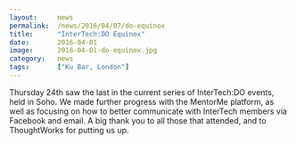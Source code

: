 ```yaml
---
layout: 	news
permalink:	/news/2016/04/07/do-equinox
title:		"InterTech:DO Equinox"
date:		2016-04-01
image: 		2016-04-01-do-equinox.jpg
category:	news
tags:		["Ku Bar, London"]
---
```


Thursday 24th saw the last in the current series of InterTech:DO events, held in Soho. We made further progress with the MentorMe platform, as well as focusing on how to better communicate with InterTech members via Facebook and email. A big thank you to all those that attended, and to ThoughtWorks for putting us up.